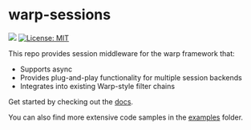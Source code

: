 # warp-sessions
[![](http://meritbadge.herokuapp.com/warp-sessions)](https://crates.io/crates/warp-sessions) [![License: MIT](https://img.shields.io/badge/License-MIT-yellow.svg)](https://opensource.org/licenses/MIT)

This repo provides session middleware for the warp framework that:
- Supports async
- Provides plug-and-play functionality for multiple session backends
- Integrates into existing Warp-style filter chains

Get started by checking out the [docs](https://docs.rs/warp-sessions).

You can also find more extensive code samples in the [examples](https://github.com/ajpauwels/warp-sessions/tree/main/examples) folder.
